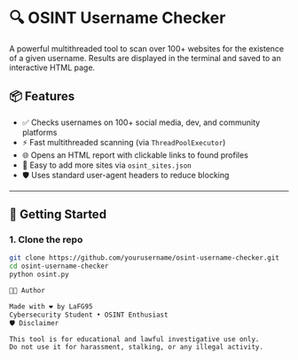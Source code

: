 # 🔍 OSINT Username Checker

A powerful multithreaded tool to scan over 100+ websites for the existence of a given username. Results are displayed in the terminal and saved to an interactive HTML page.

## 📦 Features

- ✅ Checks usernames on 100+ social media, dev, and community platforms
- ⚡ Fast multithreaded scanning (via `ThreadPoolExecutor`)
- 🌐 Opens an HTML report with clickable links to found profiles
- 📁 Easy to add more sites via `osint_sites.json`
- 🛡️ Uses standard user-agent headers to reduce blocking

---

## 🚀 Getting Started

### 1. Clone the repo

```bash
git clone https://github.com/yourusername/osint-username-checker.git
cd osint-username-checker
python osint.py

🧑‍💻 Author

Made with ❤️ by LaFG95
Cybersecurity Student • OSINT Enthusiast
🛡️ Disclaimer

This tool is for educational and lawful investigative use only.
Do not use it for harassment, stalking, or any illegal activity.
